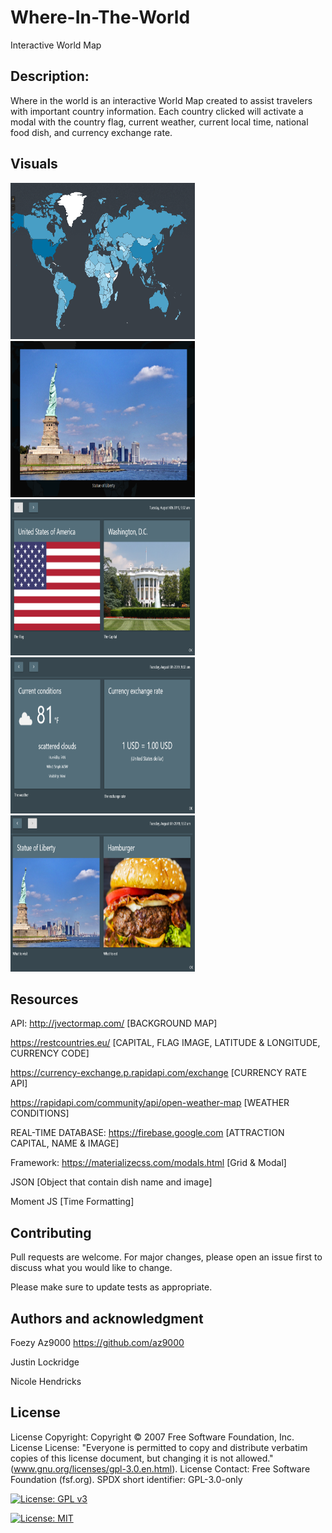 # Where-In-The-World
Interactive World Map

## Description:
Where in the world is an interactive World Map created to assist travelers with important country information. Each country clicked will activate a modal with the country flag, current weather, current local time, national food dish, and currency exchange rate.


## Visuals
<img src="assets/images/world.PNG" alt="World Map" height="250" width="295"> <img src="assets/images/usa-full-screen.PNG" alt="Attractions" height="250" width="295"> <img src="assets/images/usa-card-1.PNG" alt="flag" height="250" width="295"> <img src="assets/images/usa-card-2.PNG" alt="weather" height="250" width="295">
<img src="assets/images/usa-card-3.PNG" alt="food" height="250" width="295">

## Resources
API:
http://jvectormap.com/ [BACKGROUND MAP]

https://restcountries.eu/ [CAPITAL, FLAG IMAGE, LATITUDE & LONGITUDE, CURRENCY CODE]

https://currency-exchange.p.rapidapi.com/exchange [CURRENCY RATE API]

https://rapidapi.com/community/api/open-weather-map [WEATHER CONDITIONS]

REAL-TIME DATABASE:
https://firebase.google.com [ATTRACTION CAPITAL, NAME & IMAGE]

Framework:
https://materializecss.com/modals.html [Grid & Modal]


JSON [Object that contain dish name and image]

Moment JS [Time Formatting]
 


## Contributing
Pull requests are welcome. For major changes, please open an issue first to discuss what you would like to change.

Please make sure to update tests as appropriate.



## Authors and acknowledgment
Foezy Az9000
https://github.com/az9000 

Justin Lockridge

Nicole Hendricks

## License
License Copyright: Copyright © 2007 Free Software Foundation, Inc.
License License: "Everyone is permitted to copy and distribute verbatim copies of this license document, but changing it is not allowed." (www.gnu.org/licenses/gpl-3.0.en.html).
License Contact: Free Software Foundation (fsf.org).
SPDX short identifier: GPL-3.0-only

[![License: GPL v3](https://img.shields.io/badge/License-GPLv3-blue.svg)](https://www.gnu.org/licenses/gpl-3.0)

[![License: MIT](https://img.shields.io/badge/License-MIT-yellow.svg)](https://opensource.org/licenses/MIT)





